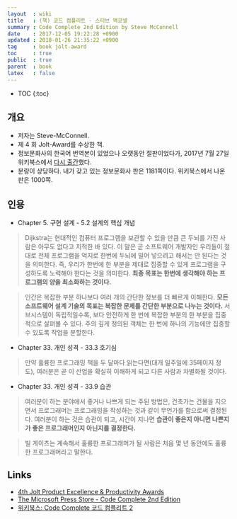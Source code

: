 ```yaml
---
layout  : wiki
title   : (책) 코드 컴플리트 - 스티브 맥코넬
summary : Code Complete 2nd Edition by Steve McConnell
date    : 2017-12-05 19:22:28 +0900
updated : 2018-01-26 21:35:22 +0900
tag     : book jolt-award
toc     : true
public  : true
parent  : book
latex   : false
---
```

* TOC
{:toc}

## 개요

* 저자는 Steve-McConnell.
* 제 4 회 Jolt-Award를 수상한 책.
* 정보문화사의 한국어 번역본이 있었으나 오랫동안 절판이었다가, 2017년 7월 27일 위키북스에서 [다시 출간](http://wikibook.co.kr/code-complete-2/)했다.
* 분량이 상당하다. 내가 갖고 있는 정보문화사 판은 1181쪽이다. 위키북스에서 나온 판은 1000쪽.

## 인용

* Chapter 5. 구현 설계 - 5.2 설계의 핵심 개념

> Dijkstra는 현대적인 컴퓨터 프로그램을 보관할 수 있을 만큼 큰 두뇌를 가진 사람은 아무도 없다고 지적한 바 있다.
이 말은 곧 소프트웨어 개발자인 우리들이 절대로 전체 프로그램을 억지로 한번에 두뇌에 밀어 넣으려고 해서는 안 된다는 것을 의미한다.
즉, 우리가 한번에 한 부분을 제대로 집중할 수 있게 프로그램을 구성하도록 노력해야 한다는 것을 의미한다.
**최종 목표는 한번에 생각해야 하는 프로그램의 양을 최소화하는 것이다.**

> 인간은 복잡한 부분 하나보다 여러 개의 간단한 정보를 더 빠르게 이해한다.
**모든 소프트웨어 설계 기술의 목표는 복잡한 문제를 간단한 부분으로 나누는 것이다.**
서브시스템이 독립적일수록, 보다 안전하게 한 번에 복잡한 부분의 한 부분을 집중적으로 살펴볼 수 있다.
주의 깊게 정의된 객체는 한 번에 하나의 기능에만 집중할 수 있도록 작업을 분할한다.

* Chapter 33. 개인 성격 - 33.3 호기심

> 만약 훌륭한 프로그래밍 책을 두 달마다 읽는다면(대개 일주일에 35페이지 정도),
여러분은 곧 이 산업을 확실히 이해하게 되고 다른 사람과 차별화될 것이다.

* Chapter 33. 개인 성격 - 33.9 습관

> 여러분이 하는 분야에서 좋거나 나쁘게 되는 주된 방법은,
건축가는 건물을 지으면서 프로그래머는 프로그래밍을 작성하는 것과 같이 무언가를 함으로써 결정된다.
여러분이 하는 것은 습관이 되고, 시간이 지나면 **습관이 좋은지 아니면 나쁜지가 좋은 프로그래머인지 아닌지를 결정한다.**

> 빌 게이츠는 계속해서 훌륭한 프로그래머가 될 사람은 처음 몇 년 동안에도 훌륭한 프로그래머라고 말한다.

## Links

* [4th Jolt Product Excellence & Productivity Awards](http://www.drdobbs.com/joltawards/4th-jolt-product-excellence-productivit/232602331)
* [The Microsoft Press Store - Code Complete 2nd Edition](https://www.microsoftpressstore.com/search/index.aspx?query=Code+complete)
* [위키북스: Code Complete 코드 컴플리트 2](http://wikibook.co.kr/code-complete-2/)
